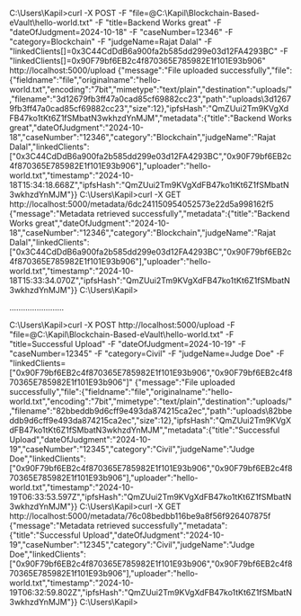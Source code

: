 C:\Users\Kapil>curl -X POST -F "file=@C:\Kapil\Blockchain-Based-eVault\hello-world.txt" -F "title=Backend Works great" -F "dateOfJudgment=2024-10-18" -F "caseNumber=12346" -F "category=Blockchain" -F "judgeName=Rajat Dalal" -F "linkedClients[]=0x3C44CdDdB6a900fa2b585dd299e03d12FA4293BC" -F "linkedClients[]=0x90F79bf6EB2c4f870365E785982E1f101E93b906" http://localhost:5000/upload
{"message":"File uploaded successfully","file":{"fieldname":"file","originalname":"hello-world.txt","encoding":"7bit","mimetype":"text/plain","destination":"uploads/","filename":"3d12679fb3ff47a0cad85cf69882cc23","path":"uploads\\3d12679fb3ff47a0cad85cf69882cc23","size":12},"ipfsHash":"QmZUui2Tm9KVgXdFB47ko1tKt6Z1fSMbatN3wkhzdYnMJM","metadata":{"title":"Backend Works great","dateOfJudgment":"2024-10-18","caseNumber":"12346","category":"Blockchain","judgeName":"Rajat Dalal","linkedClients":["0x3C44CdDdB6a900fa2b585dd299e03d12FA4293BC","0x90F79bf6EB2c4f870365E785982E1f101E93b906"],"uploader":"hello-world.txt","timestamp":"2024-10-18T15:34:18.668Z","ipfsHash":"QmZUui2Tm9KVgXdFB47ko1tKt6Z1fSMbatN3wkhzdYnMJM"}}
C:\Users\Kapil>curl -X GET http://localhost:5000/metadata/6dc241150954052573e22d5a998162f5
{"message":"Metadata retrieved successfully","metadata":{"title":"Backend Works great","dateOfJudgment":"2024-10-18","caseNumber":"12346","category":"Blockchain","judgeName":"Rajat Dalal","linkedClients":["0x3C44CdDdB6a900fa2b585dd299e03d12FA4293BC","0x90F79bf6EB2c4f870365E785982E1f101E93b906"],"uploader":"hello-world.txt","timestamp":"2024-10-18T15:33:34.070Z","ipfsHash":"QmZUui2Tm9KVgXdFB47ko1tKt6Z1fSMbatN3wkhzdYnMJM"}}
C:\Users\Kapil>

........................

C:\Users\Kapil>curl -X POST http://localhost:5000/upload -F "file=@C:\\Kapil\\Blockchain-Based-eVault\\hello-world.txt" -F "title=Successful Upload" -F "dateOfJudgment=2024-10-19" -F "caseNumber=12345" -F "category=Civil" -F "judgeName=Judge Doe" -F "linkedClients=[\"0x90F79bf6EB2c4f870365E785982E1f101E93b906\",\"0x90F79bf6EB2c4f870365E785982E1f101E93b906\"]"
{"message":"File uploaded successfully","file":{"fieldname":"file","originalname":"hello-world.txt","encoding":"7bit","mimetype":"text/plain","destination":"uploads/","filename":"82bbeddb9d6cff9e493da874215ca2ec","path":"uploads\\82bbeddb9d6cff9e493da874215ca2ec","size":12},"ipfsHash":"QmZUui2Tm9KVgXdFB47ko1tKt6Z1fSMbatN3wkhzdYnMJM","metadata":{"title":"Successful Upload","dateOfJudgment":"2024-10-19","caseNumber":"12345","category":"Civil","judgeName":"Judge Doe","linkedClients":["0x90F79bf6EB2c4f870365E785982E1f101E93b906","0x90F79bf6EB2c4f870365E785982E1f101E93b906"],"uploader":"hello-world.txt","timestamp":"2024-10-19T06:33:53.597Z","ipfsHash":"QmZUui2Tm9KVgXdFB47ko1tKt6Z1fSMbatN3wkhzdYnMJM"}}
C:\Users\Kapil>curl -X GET http://localhost:5000/metadata/76c08bedbb116be9a8f56f926407875f
{"message":"Metadata retrieved successfully","metadata":{"title":"Successful Upload","dateOfJudgment":"2024-10-19","caseNumber":"12345","category":"Civil","judgeName":"Judge Doe","linkedClients":["0x90F79bf6EB2c4f870365E785982E1f101E93b906","0x90F79bf6EB2c4f870365E785982E1f101E93b906"],"uploader":"hello-world.txt","timestamp":"2024-10-19T06:32:59.802Z","ipfsHash":"QmZUui2Tm9KVgXdFB47ko1tKt6Z1fSMbatN3wkhzdYnMJM"}}
C:\Users\Kapil>
